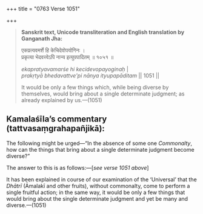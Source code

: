 +++
title = "0763 Verse 1051"

+++
> **Sanskrit text, Unicode transliteration and English translation by Ganganath Jha:** 
>
> एकप्रत्यवमर्शे हि केचिदेवोपयोगिनः ।  
> प्रकृत्या भेदवत्त्वेऽपि नान्य इत्युपपादितम् ॥ १०५१ ॥ 
>
> *ekapratyavamarśe hi kecidevopayoginaḥ* \|  
> *prakṛtyā bhedavattve'pi nānya ityupapāditam* \|\| 1051 \|\| 
>
> It would be only a few things which, while being diverse by themselves, would bring about a single determinate judgment; as already explained by us.—(1051)



## Kamalaśīla’s commentary (tattvasaṃgrahapañjikā):

The following might be urged—“In the absence of some one *Commonalty*, how can the things that bring about a single determinate judgment become diverse?”

The answer to this is as follows:—[*see verse 1051 above*]

It has been explained in course of our examination of the ‘Universal’ that the *Dhātrī* (Āmalakī and other fruits), without commonalty, come to perform a single fruitful action; in the same way, it would be only a few things that would bring about the single determinate judgment and yet be many and diverse.—(1051)


